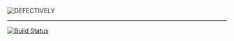 ![DEFECTIVELY](https://resources.festival.ml/dfct/header.png)
***
[![Build Status](https://travis-ci.org/defectively/defectively-client.svg?branch=master)](https://travis-ci.org/defectively/defectively-client)
